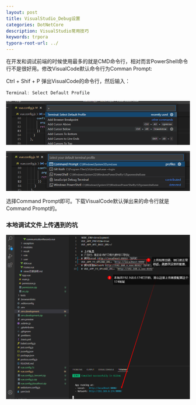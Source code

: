 ```yaml
---
layout: post
title: VisualStudio_Debug设置
categories: DotNetCore
description: VisualStudio常用技巧
keywords: trpora
typora-root-url: ../
---
```


在开发和调试前端的时候使用最多的就是CMD命令行，相对而言PowerShell命令行不是很好用。修改VisualCode默认命令行为Comman Prompt:

Ctrl + Shif + P  弹出VisualCode的命令行，然后输入：

```c#
Terminal: Select Default Profile
```

![image-20220303223408168](/images/posts/image-20220303223408168.png)



![image-20220303223435383](/images/posts/image-20220303223435383.png)

选择Command Prompt即可。下载VisualCode默认弹出来的命令行就是Command Prompt的。



### 本地调试文件上传遇到的坑

![image-20220304181946433](/images/posts/image-20220304181946433.png)



